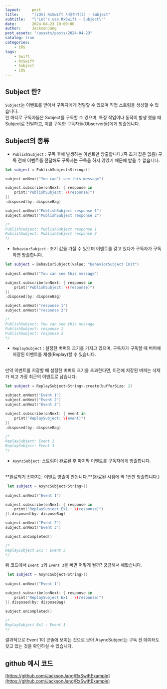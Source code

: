 ```yaml
---
layout:     post
title:      "[iOS] RxSwift 사용하기(3) - Subject"
subtitle:   "\"Let's use RxSwift - Subject\""
date:       2024-04-23 19:00:00
author:     JacksonJang
post_assets: "/assets/posts/2024-04-23"
catalog: true
categories:
    - iOS
tags:
    - Swift
    - RxSwift
    - Subject
    - iOS
---
```


## Subject 란?
`Subject`는 이벤트를 받아서 구독자에게 전달할 수 있으며 직접 스트림을 생성할 수 있습니다.
<br />
한 마디로 구독자들은 Subject를 구독할 수 있으며, 특정 작업이나 동작이 발생 했을 때 Subject로 전달하고, 이를 구독한 구독자들(Observer들)에게 방출됩니다.

## Subject의 종류
- `PublishSubject` : 구독 후에 발생하는 이벤트만 방출합니다.(즉 초기 값은 없음)
구독 전에 이벤트를 전달해도 구독자는 구독을 하지 않았기 때문에 받을 수 없습니다.

```swift
let subject = PublishSubject<String>()

subject.onNext("You can't see this message")

subject.subscribe(onNext: { response in
    print("PublishSubject: \(response)")
})
.disposed(by: disposeBag)

subject.onNext("PublishSubject response 1")
subject.onNext("PublishSubject response 2")

/*
PublishSubject: PublishSubject response 1
PublishSubject: PublishSubject response 2
*/
```

- `BehaviorSubject` : 초기 값을 가질 수 있으며 이벤트를 갖고 있다가 구독자가 구독하면 방출합니다.

```swift
let subject = BehaviorSubject(value: "BehaviorSubject Init")
        
subject.onNext("You can see this message")

subject.subscribe(onNext: { response in
    print("PublishSubject: \(response)")
})
.disposed(by: disposeBag)

subject.onNext("response 1")
subject.onNext("response 2")

/*
PublishSubject: You can see this message
PublishSubject: response 1
PublishSubject: response 2
*/
```

- `ReplaySubject` : 설정한 버퍼의 크기를 가지고 있으며, 구독자가 구독할 때 버퍼에 저장된 이벤트를 재생(Replay)할 수 있습니다.
<br />
만약 이벤트를 저장할 때 설정한 버퍼의 크기를 초과한다면, 이전에 저장된 버퍼는 삭제가 되고 가장 최근의 이벤트로 남습니다.

```swift
let subject = ReplaySubject<String>.create(bufferSize: 2)

subject.onNext("Event 1")
subject.onNext("Event 2")
subject.onNext("Event 3")

subject.subscribe(onNext: { event in
    print("ReplaySubject: \(event)")
})
.disposed(by: disposeBag)

/*
ReplaySubject: Event 2
ReplaySubject: Event 3
*/
```

- `AsyncSubject`: 스트림이 완료된 후 마지막 이벤트를 구독자에게 방출합니다.
<br />
**완료되기 전까지는 이벤트 방출이 안됩니다.**(완료된 시점에 딱 1번만 방출합니다.)

```swift
 let subject = AsyncSubject<String>()
        
subject.onNext("Event 1")

subject.subscribe(onNext: { response in
    print("ReplaySubject Ex1 : \(response)")
}).disposed(by: disposeBag)

subject.onNext("Event 2")
subject.onNext("Event 3")

subject.onCompleted()

/*
ReplaySubject Ex1 : Event 3
*/
```

위 코드에서 `Event 2`와 `Event 3`을 빼면 어떻게 될까? 궁금해서 해봤습니다.

```swift
 let subject = AsyncSubject<String>()
        
subject.onNext("Event 1")

subject.subscribe(onNext: { response in
    print("ReplaySubject Ex1 : \(response)")
}).disposed(by: disposeBag)

subject.onCompleted()

/*
ReplaySubject Ex1 : Event 1
*/
```
결과적으로 Event 1이 콘솔에 보이는 것으로 보아 AsyncSubject는 구독 전 데이터도 갖고 있는 것을 확인하실 수 있습니다.

## github 예시 코드
[https://github.com/JacksonJang/RxSwiftExample](https://github.com/JacksonJang/RxSwiftExample)
